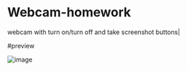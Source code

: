 # Webcam-homework
webcam with turn on/turn off and take screenshot buttons| 


#preview 

![image](https://user-images.githubusercontent.com/113420049/207268463-0b51089d-2795-4bc2-8ec6-8e43dbb3a18f.png)

